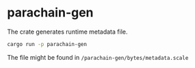 # parachain-gen

The crate generates runtime metadata file.

```sh
cargo run -p parachain-gen
```

The file might be found in `/parachain-gen/bytes/metadata.scale`
